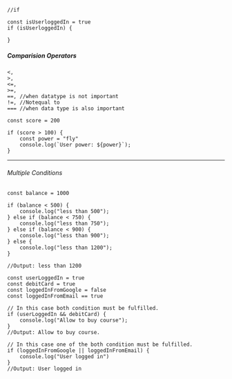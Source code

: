 ```JS
//if

const isUserloggedIn = true
if (isUserloggedIn) {

}
```

##### Comparision Operators

```JS
<, 
>, 
<=, 
>=, 
==, //when datatype is not important
!=, //Notequal to
=== //when data type is also important
```

```JS
const score = 200

if (score > 100) {
	const power = "fly"
	console.log(`User power: ${power}`);
}
```

-------------------------------------------------------------------------------
###### Multiple Conditions

```JS
const balance = 1000

if (balance < 500) {
	console.log("less than 500");
} else if (balance < 750) {
	console.log("less than 750");
} else if (balance < 900) {
	console.log("less than 900");
} else {
	console.log("less than 1200");
}

//Output: less than 1200
```

```JS
const userLoggedIn = true
const debitCard = true
const loggedInFromGoogle = false
const loggedInFromEmail == true

// In this case both condition must be fulfilled.
if (userLoggedIn && debitCard) {
	console.log("Allow to buy course"); 
} 
//Output: Allow to buy course.

// In this case one of the both condition must be fulfilled.
if (loggedInFromGoogle || loggedInFromEmail) {
	console.log("User logged in")
}
//Output: User logged in
```


